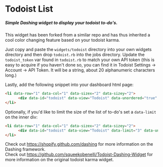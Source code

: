 <b><h1>Todoist List</h1></b>
<h5>Simple Dashing widget to display your todoist to-do's. </h5>

This widget has been forked from a similar repo and has thus inherited a cool color changing feature based on your todoist karma.<br/>


Just copy and paste the ```widgets/todoist``` directory into your own widgets directory and then drop ```todoist.rb``` into the jobs directory. 
Update the ```todoist_token``` var found in ```todoist.rb``` to match your own API token (this is easy to acquire if you haven't done so, you can find it in Todoist Settings -> Account -> API Token. It will be a string, about 20 alphanumeric characters long.)





Lastly, add the following snippet into your dashboard html page:<br/>
```html
<li data-row="1" data-col="1" data-sizex="2" data-sizey="2">
      <div data-id="todoist" data-view="Todoist" data-unordered="true" data-title="To Do"></div>
</li>
``` 
    
    
Optionally, if you'd like to limit the size of the list of to-do's set a ```data-limit``` on the inner div:
```html
<li data-row="1" data-col="1" data-sizex="2" data-sizey="2">
      <div data-id="todoist" data-view="Todoist" data-limit="3" data-unordered="true" data-title="To Do"></div>
</li>
```

Check out https://shopify.github.com/dashing for more information on the Dashing framework.<br/>
Check out https://github.com/squeekobenelli/Todoist-Dashing-Widget for more information on the original todoist karma widget.
